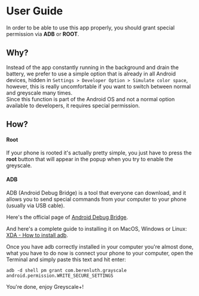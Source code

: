 # User Guide
In order to be able to use this app properly, you should grant special permission via **ADB** or **ROOT**.

## Why?
Instead of the app constantly running in the background and drain the battery, we prefer to use a simple option that is already in all Android devices, hidden in ```Settings > Developer Option > Simulate color space```, however, this is really uncomfortable if you want to switch between normal and greyscale many times.\
Since this function is part of the Android OS and not a normal option available to developers, it requires special permission.


## How?
#### Root
If your phone is rooted it's actually pretty simple, you just have to press the **root** button that will appear in the popup when you try to enable the greyscale.
#### ADB
ADB (Android Debug Bridge) is a tool that everyone can download, and it allows you to send special commands from your computer to your phone (usually via USB cable).

Here's the official page of [Android Debug Bridge](https://developer.android.com/studio/command-line/adb).

And here's a complete guide to installing it on MacOS, Windows or Linux: [XDA - How to install adb](https://www.xda-developers.com/install-adb-windows-macos-linux/).

Once you have adb correctly installed in your computer you're almost done, what you have to do now is connect your phone to your computer, open the Terminal and simply paste this text and hit enter:

    adb -d shell pm grant com.berenluth.grayscale android.permission.WRITE_SECURE_SETTINGS

You're done, enjoy Greyscale+!
